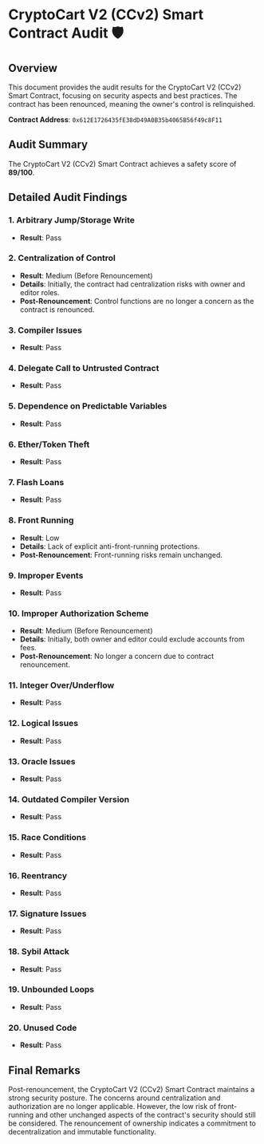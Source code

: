 # CryptoCart V2 (CCv2) Smart Contract Audit 🛡️

## Overview
This document provides the audit results for the CryptoCart V2 (CCv2) Smart Contract, focusing on security aspects and best practices. The contract has been renounced, meaning the owner's control is relinquished.

**Contract Address**: `0x612E1726435fE38dD49A0B35b4065B56f49c8F11`

## Audit Summary
The CryptoCart V2 (CCv2) Smart Contract achieves a safety score of **89/100**.

## Detailed Audit Findings

### 1. Arbitrary Jump/Storage Write
- **Result**: Pass

### 2. Centralization of Control
- **Result**: Medium (Before Renouncement)
- **Details**: Initially, the contract had centralization risks with owner and editor roles.
- **Post-Renouncement**: Control functions are no longer a concern as the contract is renounced.

### 3. Compiler Issues
- **Result**: Pass

### 4. Delegate Call to Untrusted Contract
- **Result**: Pass

### 5. Dependence on Predictable Variables
- **Result**: Pass

### 6. Ether/Token Theft
- **Result**: Pass

### 7. Flash Loans
- **Result**: Pass

### 8. Front Running
- **Result**: Low
- **Details**: Lack of explicit anti-front-running protections. 
- **Post-Renouncement**: Front-running risks remain unchanged.

### 9. Improper Events
- **Result**: Pass

### 10. Improper Authorization Scheme
- **Result**: Medium (Before Renouncement)
- **Details**: Initially, both owner and editor could exclude accounts from fees.
- **Post-Renouncement**: No longer a concern due to contract renouncement.

### 11. Integer Over/Underflow
- **Result**: Pass

### 12. Logical Issues
- **Result**: Pass

### 13. Oracle Issues
- **Result**: Pass

### 14. Outdated Compiler Version
- **Result**: Pass

### 15. Race Conditions
- **Result**: Pass

### 16. Reentrancy
- **Result**: Pass

### 17. Signature Issues
- **Result**: Pass

### 18. Sybil Attack
- **Result**: Pass

### 19. Unbounded Loops
- **Result**: Pass

### 20. Unused Code
- **Result**: Pass

## Final Remarks
Post-renouncement, the CryptoCart V2 (CCv2) Smart Contract maintains a strong security posture. The concerns around centralization and authorization are no longer applicable. However, the low risk of front-running and other unchanged aspects of the contract's security should still be considered. The renouncement of ownership indicates a commitment to decentralization and immutable functionality.

